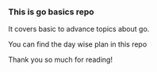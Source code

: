 ### This is go basics repo

It covers basic to advance topics about go.

You can find the day wise plan in this repo

Thank you so much for reading! 
